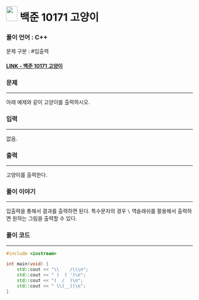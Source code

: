 
# <img src="https://d2gd6pc034wcta.cloudfront.net/tier/1.svg" width="30" height="40"> 백준 10171 고양이


### 풀이 언어 : C++

문제 구분 : #입출력
#### [LINK - 백준 10171 고양이](https://www.acmicpc.net/problem/10171)

### 문제
<hr>


아래 예제와 같이 고양이를 출력하시오.
### 입력
<hr>

없음.
### 출력
<hr>

고양이를 출력한다.
### 풀이 이야기
<hr>

입출력을 통해서 결과를 출력하면 된다. 특수문자의 경우 `\` 역슬래쉬를 활용해서 출력하면 원하는 그림을 출력할 수 있다.

### 풀이 코드
<hr>

``` c++
#include <iostream>

int main(void) {
    std::cout << "\\    /\\\n";
    std::cout << " )  ( ')\n";
    std::cout << "(  /  )\n";
    std::cout << " \\(__)|\n";
}
```
